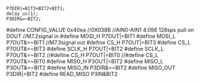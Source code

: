     P7DIR|=BIT3+BIT2+BIT1;
    delay_us(1);
    P3DIR&=~BIT2;
#define CONFIG_VALUE    0x40ea //0X038B       //AIN0-AIN1  4.096  128sps  pull on DOUT
//M7.2signal in
#define MOSI_H     P7OUT|=BIT1
#define MOSI_L     P7OUT&=~BIT1
//M7.3signal out
#define CS_H     P7OUT|=BIT3
#define CS_L     P7OUT&=~BIT3
#define SCLK_H     P7OUT|=BIT2
#define SCLK_L     P7OUT&=~BIT2
//#define CS_H       P7OUT|=BIT0
//#define CS_L       P7OUT&=~BIT0
#define MISO_H		P3OUT|=BIT2
#define MISO_L		P3OUT&=~BIT2
#define  MISO_IN 	P3DIR&=~BIT2
#define  MISO_OUT 	P3DIR|=BIT2
#define  READ_MISO  P3IN&BIT2
